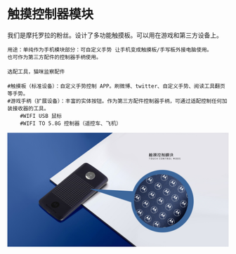 <h1>触摸控制器模块</h1>
	我们是摩托罗拉的粉丝。设计了多功能触摸板。可以用在游戏和第三方设备上。

	用途：单纯作为手机模块部分：可自定义手势 让手机变成触摸板/手写板外接电脑使用。
	也可作为第三方配件的控制器手柄使用。	

	选配工具，猫咪监察配件
	
	#触摸板（标准设备）：自定义手势控制 APP。刷微博、twitter、自定义手势、阅读工具翻页等手势。
	#游戏手柄（扩展设备）：丰富的实体按钮。作为第三方配件控制器手柄，可通过适配控制任何加装接收器的工具。
		#WIFI USB 鼠标
		#WIFI TO 5.8G 控制器（遥控车、飞机）
![pic](https://github.com/yangzeon/moto-touchcontrolmods/blob/master/pic/2.jpg)
